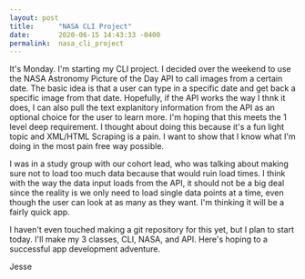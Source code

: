 ```yaml
---
layout: post
title:      "NASA CLI Project"
date:       2020-06-15 14:43:33 -0400
permalink:  nasa_cli_project
---
```



It's Monday. I'm starting my CLI project. I decided over the weekend to use the NASA Astronomy Picture of the Day API to call images from a certain date. The basic idea is that a user can type in a specific date and get back a specific image from that date. Hopefully, if the API works the way I thnk it does, I can also pull the text explanitory information from the API as an optional choice for the user to learn more. I'm hoping that this meets the 1 level deep requirement. I thought about doing this because it's a fun light topic and XML/HTML Scraping is a pain. I want to show that I know what I'm doing in the most pain free way possible.

I was in a study group with our cohort lead, who was talking about making sure not to load too much data because that would ruin load times. I think with the way the data input loads from the API, it should not be a big deal since the reality is we only need to load single data points at a time, even though the user can look at as many as they want. I'm thinking it will be a fairly quick app.

I haven't even touched making a git repository for this yet, but I plan to start today. I'll make my 3 classes, CLI, NASA, and API. Here's hoping to a successful app development adventure.

Jesse

